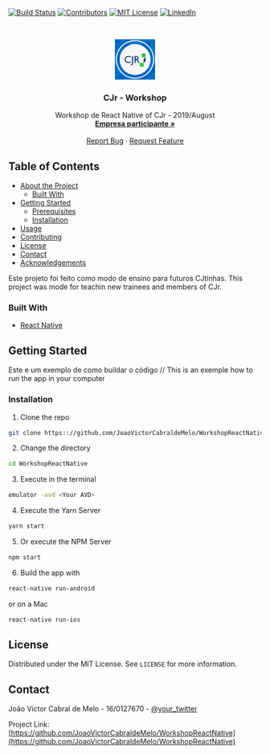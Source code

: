 <!--
*** Thanks for checking out this README Template. If you have a suggestion that would
*** make this better please fork the repo and create a pull request or simple open
*** an issue with the tag "enhancement".
*** Thanks again! Now go create something AMAZING! :D
-->





<!-- PROJECT SHIELDS -->
[![Build Status][build-shield]]()
[![Contributors][contributors-shield]]()
[![MIT License][license-shield]][license-url]
[![LinkedIn][linkedin-shield]][linkedin-url]



<!-- PROJECT LOGO -->
<br />
<p align="center">
  <a href="https://www.cjr.org.br/">
    <img src="logo.png" alt="Logo" width="80" height="80">
  </a>

  <h3 align="center">CJr - Workshop</h3>

  <p align="center">
    Workshop de React Native of CJr - 2019/August
    <br />
    <a href="https://www.cjr.org.br/"><strong>
    Empresa participante »</strong></a>
    <br />
    <br />
    <a href="https://www.facebook.com/joao.cabraldemelo.5">Report Bug</a>
    ·
    <a href="https://github.com/JoaoVictorCabraldeMelo">Request Feature</a>
  </p>
</p>



<!-- TABLE OF CONTENTS -->
## Table of Contents

* [About the Project](#about-the-project)
  * [Built With](#built-with)
* [Getting Started](#getting-started)
  * [Prerequisites](#prerequisites)
  * [Installation](#installation)
* [Usage](#usage)
* [Contributing](#contributing)
* [License](#license)
* [Contact](#contact)
* [Acknowledgements](#acknowledgements)



Este projeto foi feito como modo de ensino para futuros CJtinhas. This project was mode for teachin new trainees and members of CJr.
### Built With
* [React Native](https://facebook.github.io/react-native/)


<!-- GETTING STARTED -->
## Getting Started

Este e um exemplo de como buildar o código // This is an exemple how to run the app in your computer 

### Installation

1. Clone the repo
```sh
git clone https:://github.com/JoaoVictorCabraldeMelo/WorkshopReactNative
```
2. Change the directory 
```sh
cd WorkshopReactNative
```
3. Execute in the terminal
```sh
emulator -avd <Your AVD>
```
4. Execute the Yarn Server 
```sh
yarn start
```
5. Or execute the NPM Server
```sh
npm start
```
6. Build the app with 
```sh
react-native run-android
```
or on a Mac

```sh
react-native run-ios
```






<!-- LICENSE -->
## License

Distributed under the MIT License. See `LICENSE` for more information.



<!-- CONTACT -->
## Contact

João Victor Cabral de Melo - 16/0127670 - [@your_twitter](https://twitter.com/CabralJoaoVicto)

Project Link: [https://github.com/JoaoVictorCabraldeMelo/WorkshopReactNative](https://github.com/JoaoVictorCabraldeMelo/WorkshopReactNative)






<!-- MARKDOWN LINKS & IMAGES -->
[build-shield]: https://img.shields.io/badge/build-passing-brightgreen.svg?style=flat-square
[contributors-shield]: https://img.shields.io/badge/contributors-1-orange.svg?style=flat-square
[license-shield]: https://img.shields.io/badge/license-MIT-blue.svg?style=flat-square
[license-url]: https://choosealicense.com/licenses/mit
[linkedin-shield]: https://img.shields.io/badge/-LinkedIn-black.svg?style=flat-square&logo=linkedin&colorB=555
[linkedin-url]: https://www.linkedin.com/in/joão-victor-cabral-de-melo/
